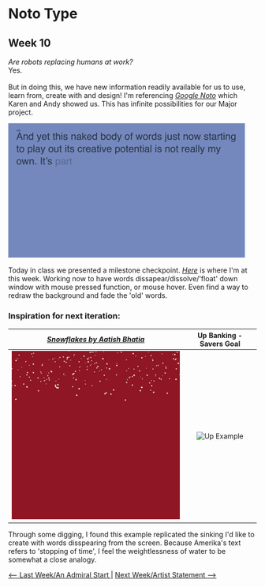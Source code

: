 # Noto Type 
## Week 10 

*Are robots replacing humans at work?* <br>
Yes. <br><br>
But in doing this, we have new information readily available for us to use, learn from, create with and design! 
I'm referencing [*Google Noto*](https://www.google.com/get/noto/) which Karen and Andy showed us. This has infinite possibilities for our Major project. 

![periwinkleprintgif](periwinkleprint.gif)

Today in class we presented a milestone checkpoint. [*Here*](https://bridieotoole.github.io/codewords/week_10/PeriwinkleTypedText/) is where I'm at this week. Working now to have words dissapear/dissolve/'float' down window with mouse pressed function, or mouse hover. Even find a way to redraw the background and fade the 'old' words. 

### Inspiration for next iteration: 

[*Snowflakes by Aatish Bhatia*](https://p5js.org/examples/simulate-snowflakes.html) | Up Banking - Savers Goal
:-------------------------:|:-------------------------:
![snowflake sketch](snowflake.gif) | ![Up Example](upbanking.gif)


Through some digging, I found this example replicated the sinking I'd like to create with words disspearing from the screen. Because Amerika's text refers to 'stopping of time', I feel the weightlessness of water to be somewhat a close analogy.

<a href='https://bridieotoole.github.io/codewords/week_09/'> <-- Last Week/An Admiral Start </a> | <a href='https://bridieotoole.github.io/codewords/week_11/'> Next Week/Artist Statement --> </a>


